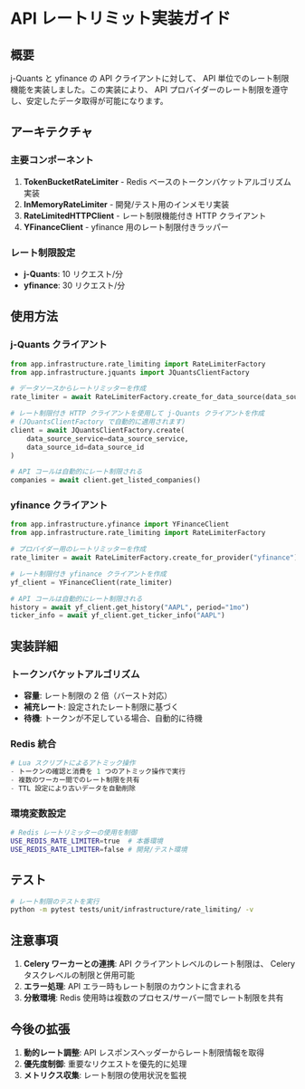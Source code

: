 # API レートリミット実装ガイド

## 概要

j-Quants と yfinance の API クライアントに対して、 API 単位でのレート制限機能を実装しました。この実装により、 API プロバイダーのレート制限を遵守し、安定したデータ取得が可能になります。

## アーキテクチャ

### 主要コンポーネント

1. **TokenBucketRateLimiter** - Redis ベースのトークンバケットアルゴリズム実装
2. **InMemoryRateLimiter** - 開発/テスト用のインメモリ実装
3. **RateLimitedHTTPClient** - レート制限機能付き HTTP クライアント
4. **YFinanceClient** - yfinance 用のレート制限付きラッパー

### レート制限設定

- **j-Quants**: 10 リクエスト/分
- **yfinance**: 30 リクエスト/分

## 使用方法

### j-Quants クライアント

```python
from app.infrastructure.rate_limiting import RateLimiterFactory
from app.infrastructure.jquants import JQuantsClientFactory

# データソースからレートリミッターを作成
rate_limiter = await RateLimiterFactory.create_for_data_source(data_source)

# レート制限付き HTTP クライアントを使用して j-Quants クライアントを作成
# (JQuantsClientFactory で自動的に適用されます)
client = await JQuantsClientFactory.create(
    data_source_service=data_source_service,
    data_source_id=data_source_id
)

# API コールは自動的にレート制限される
companies = await client.get_listed_companies()
```

### yfinance クライアント

```python
from app.infrastructure.yfinance import YFinanceClient
from app.infrastructure.rate_limiting import RateLimiterFactory

# プロバイダー用のレートリミッターを作成
rate_limiter = await RateLimiterFactory.create_for_provider("yfinance")

# レート制限付き yfinance クライアントを作成
yf_client = YFinanceClient(rate_limiter)

# API コールは自動的にレート制限される
history = await yf_client.get_history("AAPL", period="1mo")
ticker_info = await yf_client.get_ticker_info("AAPL")
```

## 実装詳細

### トークンバケットアルゴリズム

- **容量**: レート制限の 2 倍（バースト対応）
- **補充レート**: 設定されたレート制限に基づく
- **待機**: トークンが不足している場合、自動的に待機

### Redis 統合

```python
# Lua スクリプトによるアトミック操作
- トークンの確認と消費を 1 つのアトミック操作で実行
- 複数のワーカー間でのレート制限を共有
- TTL 設定により古いデータを自動削除
```

### 環境変数設定

```bash
# Redis レートリミッターの使用を制御
USE_REDIS_RATE_LIMITER=true  # 本番環境
USE_REDIS_RATE_LIMITER=false # 開発/テスト環境
```

## テスト

```bash
# レート制限のテストを実行
python -m pytest tests/unit/infrastructure/rate_limiting/ -v
```

## 注意事項

1. **Celery ワーカーとの連携**: API クライアントレベルのレート制限は、 Celery タスクレベルの制限と併用可能
2. **エラー処理**: API エラー時もレート制限のカウントに含まれる
3. **分散環境**: Redis 使用時は複数のプロセス/サーバー間でレート制限を共有

## 今後の拡張

1. **動的レート調整**: API レスポンスヘッダーからレート制限情報を取得
2. **優先度制御**: 重要なリクエストを優先的に処理
3. **メトリクス収集**: レート制限の使用状況を監視